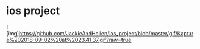 # ios project
![img]https://github.com/JackieAndHellen/ios_project/blob/master/gif/Kapture%202018-09-02%20at%2023.41.37.gif?raw=true
